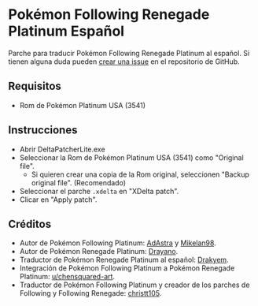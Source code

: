 # Pokémon Following Renegade Platinum Español

Parche para traducir Pokémon Following Renegade Platinum al español. Si tienen alguna duda pueden [crear una issue](https://github.com/christt105/PokemonFollowingRenegadePlatinumTranslation/issues/new) en el repositorio de GitHub.

## Requisitos

* Rom de Pokémon Platinum USA (3541)

## Instrucciones

* Abrir DeltaPatcherLite.exe
* Seleccionar la Rom de Pokémon Platinum USA (3541) como "Original file".
  * Si quieren crear una copia de la Rom original, seleccionen "Backup original file". (Recomendado)
* Seleccionar el parche `.xdelta` en "XDelta patch".
* Clicar en "Apply patch".

## Créditos

* Autor de Pokémon Following Platinum: [AdAstra](https://twitter.com/AdAstra_GL) y [Mikelan98](https://twitter.com/Mikelan98).
* Autor de Pokémon Renegade Platinum: [Drayano](https://twitter.com/Drayano60).
* Traductor de Pokémon Renegade Platinum al español: [Drakyem](https://twitter.com/drakyem).
* Integración de Pokémon Following Platinum a Pokémon Renegade Platinum: [u/chensquared-art](https://www.reddit.com/r/PokemonROMhacks/comments/s4fbhi/complete_renegade_platinum_and_following_platinum/).
* Traductor de Pokémon Following Platinum y creador de los parches de Following y Following Renegade: [christt105](https://github.com/christt105).